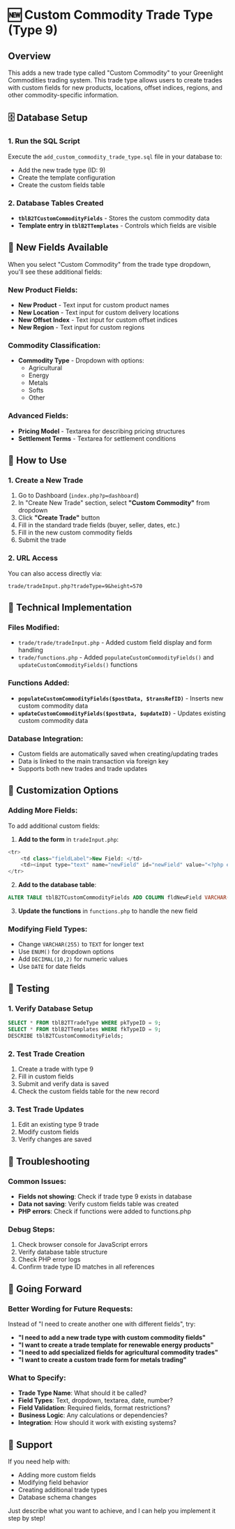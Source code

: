 # 🆕 Custom Commodity Trade Type (Type 9)

## Overview
This adds a new trade type called "Custom Commodity" to your Greenlight Commodities trading system. This trade type allows users to create trades with custom fields for new products, locations, offset indices, regions, and other commodity-specific information.

## 🗄️ Database Setup

### 1. Run the SQL Script
Execute the `add_custom_commodity_trade_type.sql` file in your database to:
- Add the new trade type (ID: 9)
- Create the template configuration
- Create the custom fields table

### 2. Database Tables Created
- **`tblB2TCustomCommodityFields`** - Stores the custom commodity data
- **Template entry in `tblB2TTemplates`** - Controls which fields are visible

## 🎯 New Fields Available

When you select "Custom Commodity" from the trade type dropdown, you'll see these additional fields:

### **New Product Fields:**
- **New Product** - Text input for custom product names
- **New Location** - Text input for custom delivery locations  
- **New Offset Index** - Text input for custom offset indices
- **New Region** - Text input for custom regions

### **Commodity Classification:**
- **Commodity Type** - Dropdown with options:
  - Agricultural
  - Energy
  - Metals
  - Softs
  - Other

### **Advanced Fields:**
- **Pricing Model** - Textarea for describing pricing structures
- **Settlement Terms** - Textarea for settlement conditions

## 🚀 How to Use

### 1. Create a New Trade
1. Go to Dashboard (`index.php?p=dashboard`)
2. In "Create New Trade" section, select **"Custom Commodity"** from dropdown
3. Click **"Create Trade"** button
4. Fill in the standard trade fields (buyer, seller, dates, etc.)
5. Fill in the new custom commodity fields
6. Submit the trade

### 2. URL Access
You can also access directly via:
```
trade/tradeInput.php?tradeType=9&height=570
```

## 🔧 Technical Implementation

### Files Modified:
- `trade/trade/tradeInput.php` - Added custom field display and form handling
- `trade/functions.php` - Added `populateCustomCommodityFields()` and `updateCustomCommodityFields()` functions

### Functions Added:
- **`populateCustomCommodityFields($postData, $transRefID)`** - Inserts new custom commodity data
- **`updateCustomCommodityFields($postData, $updateID)`** - Updates existing custom commodity data

### Database Integration:
- Custom fields are automatically saved when creating/updating trades
- Data is linked to the main transaction via foreign key
- Supports both new trades and trade updates

## 🎨 Customization Options

### Adding More Fields:
To add additional custom fields:

1. **Add to the form** in `tradeInput.php`:
```php
<tr>
    <td class="fieldLabel">New Field: </td>
    <td><input type="text" name="newField" id="newField" value="<?php echo($newField); ?>"></td>
</tr>
```

2. **Add to the database table**:
```sql
ALTER TABLE tblB2TCustomCommodityFields ADD COLUMN fldNewField VARCHAR(255);
```

3. **Update the functions** in `functions.php` to handle the new field

### Modifying Field Types:
- Change `VARCHAR(255)` to `TEXT` for longer text
- Use `ENUM()` for dropdown options
- Add `DECIMAL(10,2)` for numeric values
- Use `DATE` for date fields

## 🧪 Testing

### 1. Verify Database Setup
```sql
SELECT * FROM tblB2TTradeType WHERE pkTypeID = 9;
SELECT * FROM tblB2TTemplates WHERE fkTypeID = 9;
DESCRIBE tblB2TCustomCommodityFields;
```

### 2. Test Trade Creation
1. Create a trade with type 9
2. Fill in custom fields
3. Submit and verify data is saved
4. Check the custom fields table for the new record

### 3. Test Trade Updates
1. Edit an existing type 9 trade
2. Modify custom fields
3. Verify changes are saved

## 🚨 Troubleshooting

### Common Issues:
- **Fields not showing**: Check if trade type 9 exists in database
- **Data not saving**: Verify custom fields table was created
- **PHP errors**: Check if functions were added to functions.php

### Debug Steps:
1. Check browser console for JavaScript errors
2. Verify database table structure
3. Check PHP error logs
4. Confirm trade type ID matches in all references

## 📝 Going Forward

### Better Wording for Future Requests:
Instead of "I need to create another one with different fields", try:

- **"I need to add a new trade type with custom commodity fields"**
- **"I want to create a trade template for renewable energy products"**
- **"I need to add specialized fields for agricultural commodity trades"**
- **"I want to create a custom trade form for metals trading"**

### What to Specify:
- **Trade Type Name**: What should it be called?
- **Field Types**: Text, dropdown, textarea, date, number?
- **Field Validation**: Required fields, format restrictions?
- **Business Logic**: Any calculations or dependencies?
- **Integration**: How should it work with existing systems?

## 🤝 Support

If you need help with:
- Adding more custom fields
- Modifying field behavior
- Creating additional trade types
- Database schema changes

Just describe what you want to achieve, and I can help you implement it step by step!
